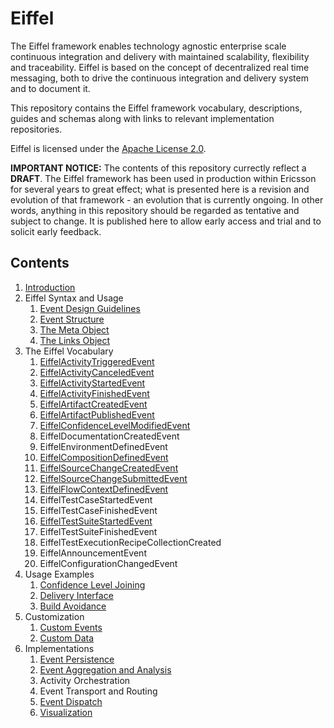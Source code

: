 # Eiffel
The Eiffel framework enables technology agnostic enterprise scale continuous integration and delivery with maintained scalability, flexibility and traceability. Eiffel is based on the concept of decentralized real time messaging, both to drive the continuous integration and delivery system and to document it.

This repository contains the Eiffel framework vocabulary, descriptions, guides and schemas along with links to relevant implementation repositories.

Eiffel is licensed under the [Apache License 2.0](./LICENSE).

__IMPORTANT NOTICE:__ The contents of this repository currectly reflect a __DRAFT__. The Eiffel framework has been used in production within Ericsson for several years to great effect; what is presented here is a revision and evolution of that framework - an evolution that is currently ongoing. In other words, anything in this repository should be regarded as tentative and subject to change. It is published here to allow early access and trial and to solicit early feedback.

## Contents
1. [Introduction](./introduction/introduction.md)
1. Eiffel Syntax and Usage
   1. [Event Design Guidelines](./eiffel-syntax-and-usage/event-design-guidelines.md)
   1. [Event Structure](./eiffel-syntax-and-usage/event-structure.md)
   1. [The Meta Object](./eiffel-syntax-and-usage/the-meta-object.md)
   1. [The Links Object](./eiffel-syntax-and-usage/the-links-object.md)
1. The Eiffel Vocabulary
   1. [EiffelActivityTriggeredEvent](./eiffel-vocabulary/EiffelActivityTriggeredEvent.md)
   1. [EiffelActivityCanceledEvent](./eiffel-vocabulary/EiffelActivityCanceledEvent.md)
   1. [EiffelActivityStartedEvent](./eiffel-vocabulary/EiffelActivityStartedEvent.md)
   1. [EiffelActivityFinishedEvent](./eiffel-vocabulary/EiffelActivityFinishedEvent.md)
   1. [EiffelArtifactCreatedEvent](./eiffel-vocabulary/EiffelArtifactCreatedEvent.md)
   1. [EiffelArtifactPublishedEvent](./eiffel-vocabulary/EiffelArtifactPublishedEvent.md)
   1. [EiffelConfidenceLevelModifiedEvent](./eiffel-vocabulary/EiffelConfidenceLevelModifiedEvent.md)
   1. EiffelDocumentationCreatedEvent
   1. EiffelEnvironmentDefinedEvent
   1. [EiffelCompositionDefinedEvent](./eiffel-vocabulary/EiffelCompositionDefinedEvent.md)
   1. [EiffelSourceChangeCreatedEvent](./eiffel-vocabulary/EiffelSourceChangeCreatedEvent.md)
   1. [EiffelSourceChangeSubmittedEvent](./eiffel-vocabulary/EiffelSourceChangeSubmittedEvent.md)
   1. [EiffelFlowContextDefinedEvent](./eiffel-vocabulary/EiffelFlowContextDefinedEvent.md)
   1. EiffelTestCaseStartedEvent
   1. EiffelTestCaseFinishedEvent
   1. [EiffelTestSuiteStartedEvent](./eiffel-vocabulary/EiffelTestSuiteStartedEvent.md)
   1. EiffelTestSuiteFinishedEvent
   1. EiffelTestExecutionRecipeCollectionCreated
   1. EiffelAnnouncementEvent
   1. EiffelConfigurationChangedEvent
1. Usage Examples
   1. [Confidence Level Joining](./usage-examples/confidence-level-joining.md)
   1. [Delivery Interface](./usage-examples/delivery-interface.md)
   1. [Build Avoidance](./usage-examples/build-avoidance.md)
1. Customization
   1. [Custom Events](./customization/custom-events.md)
   1. [Custom Data](./customization/custom-data.md)
1. Implementations
   1. [Event Persistence](./implementations/event-persistence.md)
   1. [Event Aggregation and Analysis](./implementations/event-aggregation-and-analysis.md)
   1. Activity Orchestration
   1. Event Transport and Routing
   1. [Event Dispatch](./implementations/event-dispatch.md)
   1. [Visualization](./implementations/visualization.md)

